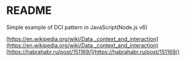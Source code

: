 # README

Simple example of DCI pattern in JavaScript(Node.js v6)


[https://en.wikipedia.org/wiki/Data,_context_and_interaction](https://en.wikipedia.org/wiki/Data,_context_and_interaction)
[https://habrahabr.ru/post/151169/](https://habrahabr.ru/post/151169/)
